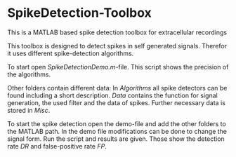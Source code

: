 # SpikeDetection-Toolbox
This is a MATLAB based spike detection toolbox for extracellular recordings

This toolbox is designed to detect spikes in self generated signals. Therefor it uses different spike-detection algorithms.

To start open *SpikeDetectionDemo.m*-file. This script shows the precision of the algorithms. 

Other folders contain different data: In *Algorithms* all spike detectors can be found including a short description. 
*Data* contains the function for signal generation, the used filter and the data of spikes. Further necessary data is stored in *Misc*.

To start the spike detection open the demo-file and add the other folders to the MATLAB path. In the demo file modifications can be done to change the signal form. Run the script and results are given. Those show the detection rate *DR* and false-positive rate *FP*.
